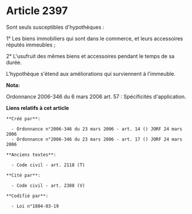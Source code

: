 # Article 2397

Sont seuls susceptibles d'hypothèques :

1° Les biens immobiliers qui sont dans le commerce, et leurs accessoires réputés immeubles ;

2° L'usufruit des mêmes biens et accessoires pendant le temps de sa durée.

L'hypothèque s'étend aux améliorations qui surviennent à l'immeuble.

**Nota:**

Ordonnance 2006-346 du 6 mars 2006 art. 57 : Spécificités d'application.

**Liens relatifs à cet article**

	**Créé par**:

	  - Ordonnance n°2006-346 du 23 mars 2006 - art. 14 () JORF 24 mars 2006
	  - Ordonnance n°2006-346 du 23 mars 2006 - art. 17 () JORF 24 mars 2006

	**Anciens textes**:

	  - Code civil - art. 2118 (T)

	**Cité par**:

	  - Code civil - art. 2388 (V)

	**Codifié par**:

	  - Loi n°1804-03-19
